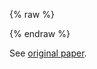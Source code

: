 {% raw %}
<div id="app" markdown="0"> <!-- this is where Vue must take over -->
</div>

<script src="https://cdnjs.cloudflare.com/ajax/libs/vue/2.5.13/vue.min.js"></script>
<script src="https://cdnjs.cloudflare.com/ajax/libs/lodash.js/4.17.5/lodash.min.js"></script>
<script src="calculator/calculator.bundle.js"></script>
{% endraw %}

See [original paper](http://bmjopen.bmj.com/content/8/3/e019427).

